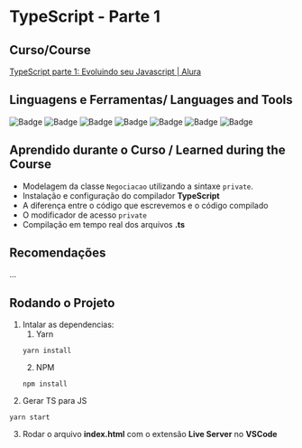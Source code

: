 # TypeScript - Parte 1

## Curso/Course
[TypeScript parte 1: Evoluindo seu Javascript | Alura](https://cursos.alura.com.br/course/typescript-parte1)

## Linguagens e Ferramentas/ Languages and Tools
![Badge](https://img.shields.io/badge/-HTML-E34F26?style=for-the-badge&logo=html5&logoColor=ffffff)
![Badge](https://img.shields.io/badge/-CSS3-1572B6?style=for-the-badge&logo=css3&logoColor=ffffff)
![Badge](https://img.shields.io/badge/-JavaScript-eed718?style=for-the-badge&logo=javascript&logoColor=ffffff)
![Badge](https://img.shields.io/badge/-VSCode-007ACC?style=for-the-badge&logo=visual-studio-code&logoColor=ffffff)
![Badge](https://img.shields.io/badge/-GIT-F1502F?style=for-the-badge&logo=git&logoColor=ffffff)
![Badge](https://img.shields.io/badge/-GITHUB-000000?style=for-the-badge&logo=github&logoColor=ffffff)
![Badge](https://img.shields.io/badge/-TypeScript-2D77A2?style=for-the-badge&logo=typescript&logoColor=ffffff)

## Aprendido durante o Curso / Learned during the Course
- Modelagem da classe ```Negociacao``` utilizando a sintaxe ```private```.
- Instalação e configuração do compilador **TypeScript**
- A diferença entre o código que escrevemos e o código compilado
- O modificador de acesso ```private```
- Compilação em tempo real dos arquivos **.ts**

## Recomendações
...
## Rodando o Projeto
1. Intalar as dependencias:
	1. Yarn
	```
	yarn install
	```
	2. NPM
	```
	npm install
	```
2. Gerar TS para JS
```
yarn start
```

3. Rodar o arquivo **index.html** com o extensão **Live Server** no **VSCode**